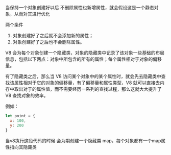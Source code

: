 当保持一个对象创建好以后 不删除属性也新增属性，就会假设这是一个静态对象，从而对其进行优化

两个条件
1. 对象创建好了之后就不会添加新的属性；
2. 对象创建好了之后也不会删除属性。

V8 会为每个对象创建一个隐藏类，对象的隐藏类中记录了该对象一些基础的布局信息，包括以下两点：对象中所包含的所有的属性；每个属性相对于对象的偏移量。

有了隐藏类之后，那么当 V8 访问某个对象中的某个属性时，就会先去隐藏类中查找该属性相对于它的对象的偏移量，有了偏移量和属性类型，V8 就可以直接去内存中取出对于的属性值，而不需要经历一系列的查找过程，那么这就大大提升了 V8 查找对象的效率。

例如：
```js
let point = {
  x: 100,
  y: 200
}
```

当v8执行这段代码的时候 会为期创建一个隐藏类 map，每个对象都有一个map属性指向其隐藏类

